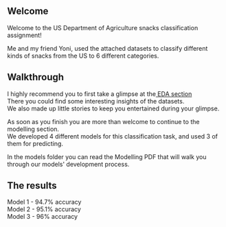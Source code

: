 ## Welcome

Welcome to the US Department of Agriculture snacks classification assignment!

Me and my friend Yoni, used the attached datasets to classify different kinds of snacks from the US to 6 different categories.

## Walkthrough

I highly recommend you to first take a glimpse at the[ EDA section](https://github.com/ItayOfer/snacks-Classification/blob/main/EDA/EDA.pdf)\
There you could find some interesting insights of the datasets.\
We also made up little stories to keep you entertained during your glimpse.

As soon as you finish you are more than welcome to continue to the modelling section.\
We developed 4 different models for this classification task, and used 3 of them for predicting.

In the models folder you can read the Modelling PDF that will walk you through our models' development process.

## The results

Model 1 - 94.7% accuracy\
Model 2 - 95.1% accuracy\
Model 3 - 96% accuracy
